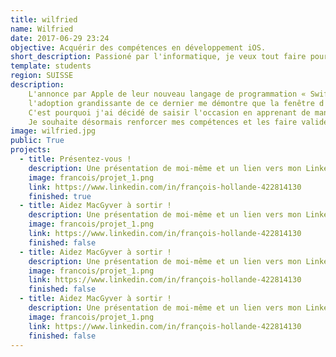 ```yaml
---
title: wilfried
name: Wilfried
date: 2017-06-29 23:24
objective: Acquérir des compétences en développement iOS.
short_description: Passioné par l'informatique, je veux tout faire pour que cela en devienne mon métier.
template: students
region: SUISSE
description:
    L'annonce par Apple de leur nouveau langage de programmation « Swift » et
    l'adoption grandissante de ce dernier me démontre que la fenêtre d'opportunité est grande ouverte.
    C'est pourquoi j'ai décidé de saisir l'occasion en apprenant de manière autodidacte à créer des applications iOS.
    Je souhaite désormais renforcer mes compétences et les faire valider par le biais de ce parcours.
image: wilfried.jpg
public: True
projects:
  - title: Présentez-vous !
    description: Une présentation de moi-même et un lien vers mon LinkedIn.
    image: francois/projet_1.png
    link: https://www.linkedin.com/in/françois-hollande-422814130
    finished: true
  - title: Aidez MacGyver à sortir !
    description: Une présentation de moi-même et un lien vers mon LinkedIn.
    image: francois/projet_1.png
    link: https://www.linkedin.com/in/françois-hollande-422814130
    finished: false
  - title: Aidez MacGyver à sortir !
    description: Une présentation de moi-même et un lien vers mon LinkedIn.
    image: francois/projet_1.png
    link: https://www.linkedin.com/in/françois-hollande-422814130
    finished: false
  - title: Aidez MacGyver à sortir !
    description: Une présentation de moi-même et un lien vers mon LinkedIn.
    image: francois/projet_1.png
    link: https://www.linkedin.com/in/françois-hollande-422814130
    finished: false
---
```

